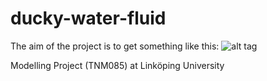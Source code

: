 # ducky-water-fluid

The aim of the project is to get something like this:
![alt tag](http://fc00.deviantart.net/fs70/i/2011/056/6/f/rubber_duck_by_otrixx-d3aej78.jpg)


Modelling Project (TNM085) at Linköping University
